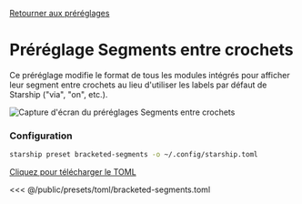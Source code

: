 [Retourner aux préréglages](./#bracketed-segments)

# Préréglage Segments entre crochets

Ce préréglage modifie le format de tous les modules intégrés pour afficher leur segment entre crochets au lieu d'utiliser les labels par défaut de Starship ("via", "on", etc.).

![Capture d'écran du préréglages Segments entre crochets](/presets/img/bracketed-segments.png)

### Configuration

```sh
starship preset bracketed-segments -o ~/.config/starship.toml
```

[Cliquez pour télécharger le TOML](/presets/toml/bracketed-segments.toml)

<<< @/public/presets/toml/bracketed-segments.toml
